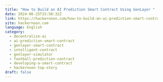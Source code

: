 ```yaml
---
title: "How to Build an AI Prediction Smart Contract Using GenLayer "
date: 2024-06-25T15:58:32Z
link: https://hackernoon.com/how-to-build-an-ai-prediction-smart-contract-using-genlayer?source=rss&utm_medium=RSS&utm_source=news.12bit.vn
site: hackernoon.com
language: English
category:
  - decentralize-ai
  - ai-prediction-smart-contract
  - genlayer-smart-contract
  - intelligent-contract
  - genlayer-simulator
  - football-prediction-contract
  - developing-a-smart-contract
  - hackernoon-top-story
draft: false
---
```

